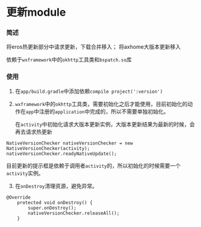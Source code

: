更新module
=

### 简述

将eros热更新部分中请求更新，下载合并移入；
将axhome大版本更新移入

依赖于`wxframework`中的`okhttp`工具类和`bspatch.so`库

### 使用

1. 在`app/build.gradle`中添加依赖`compile project(':version')`

2. `wxframework`中的`okhttp`工具类，需要初始化之后才能使用，目前初始化的动作在`app`中注册的`application`中完成的，所以不需要单独初始化。

	在`activity`中初始化请求大版本更新实例，大版本更新结果为最新的时候，会再去请求热更新
```
NativeVersionChecker nativeVersionChecker = new NativeVersionChecker(activity);
nativeVersionChecker.readyNativeUpdate();
```
目前更新的提示框是依赖于调用者`activity`的，所以初始化的时候需要一个`activity`实例。

3. 在`onDestroy`清理资源，避免异常。
```
@Override
    protected void onDestroy() {
        super.onDestroy();
        nativeVersionChecker.releaseAll();
    }
```



